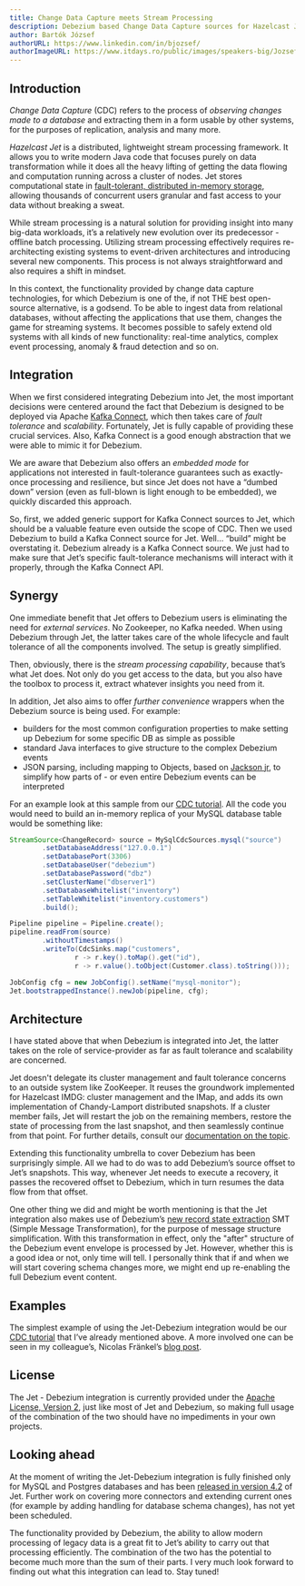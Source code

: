 ```yaml
---
title: Change Data Capture meets Stream Processing
description: Debezium based Change Data Capture sources for Hazelcast Jet
author: Bartók József
authorURL: https://www.linkedin.com/in/bjozsef/
authorImageURL: https://www.itdays.ro/public/images/speakers-big/Jozsef_Bartok.jpg
---
```


## Introduction

*Change Data Capture* (CDC) refers to the process of *observing
changes made to a database* and extracting them in a form usable by
other systems, for the purposes of replication, analysis and many more.

*Hazelcast Jet* is a distributed, lightweight stream processing
framework. It allows you to write modern Java code that focuses purely
on data transformation while it does all the heavy lifting of getting
the data flowing and computation running across a cluster of nodes. Jet
stores computational state in [fault-tolerant, distributed in-memory
storage](https://jet-start.sh/docs/api/data-structures), allowing
thousands of concurrent users granular and fast access to your data
without breaking a sweat.

While stream processing is a natural solution for providing insight into
many big-data workloads, it’s a relatively new evolution over its
predecessor - offline batch processing. Utilizing stream processing
effectively requires re-architecting existing systems to event-driven
architectures and introducing several new components. This process is
not always straightforward and also requires a shift in mindset.

In this context, the functionality provided by change data capture
technologies, for which Debezium is one of the, if not THE best
open-source alternative, is a godsend. To be able to ingest data from
relational databases, without affecting the applications that use them,
changes the game for streaming systems. It becomes possible to safely
extend old systems with all kinds of new functionality: real-time
analytics, complex event processing, anomaly & fraud detection and so
on.

## Integration

When we first considered integrating Debezium into Jet, the most
important decisions were centered around the fact that Debezium is
designed to be deployed via Apache [Kafka
Connect](https://kafka.apache.org/documentation/#connect), which then
takes care of *fault tolerance* and *scalability*. Fortunately, Jet is
fully capable of providing these crucial services. Also, Kafka Connect
is a good enough abstraction that we were able to mimic it for Debezium.

We are aware that Debezium also offers an *embedded mode* for
applications not interested in fault-tolerance guarantees such as
exactly-once processing and resilience, but since Jet does not have a
“dumbed down” version (even as full-blown is light enough to be
embedded), we quickly discarded this approach.

So, first, we added generic support for Kafka Connect sources to Jet,
which should be a valuable feature even outside the scope of CDC. Then
we used Debezium to build a Kafka Connect source for Jet. Well… “build”
might be overstating it. Debezium already is a Kafka Connect source. We
just had to make sure that Jet’s specific fault-tolerance mechanisms
will interact with it properly, through the Kafka Connect API.

## Synergy

One immediate benefit that Jet offers to Debezium users is eliminating
the need for *external services*. No Zookeeper, no Kafka needed. When
using Debezium through Jet, the latter takes care of the whole lifecycle
and fault tolerance of all the components involved. The setup is greatly
simplified.

Then, obviously, there is the *stream processing capability*, because
that’s what Jet does. Not only do you get access to the data, but you
also have the toolbox to process it, extract whatever insights you need
from it.

In addition, Jet also aims to offer *further convenience* wrappers when
the Debezium source is being used. For example:

* builders for the most common configuration properties to make setting
  up Debezium for some specific DB as simple as possible
* standard Java interfaces to give structure to the complex Debezium
  events
* JSON parsing, including mapping to Objects, based on [Jackson
  jr](https://github.com/FasterXML/jackson-jr), to simplify how parts
  of - or even entire Debezium events can be interpreted

For an example look at this sample from our [CDC
tutorial](https://jet-start.sh/docs/tutorials/cdc#6-define-jet-job). All
the code you would need to build an in-memory replica of your MySQL
database table would be something like:

```java
StreamSource<ChangeRecord> source = MySqlCdcSources.mysql("source")
        .setDatabaseAddress("127.0.0.1")
        .setDatabasePort(3306)
        .setDatabaseUser("debezium")
        .setDatabasePassword("dbz")
        .setClusterName("dbserver1")
        .setDatabaseWhitelist("inventory")
        .setTableWhitelist("inventory.customers")
        .build();

Pipeline pipeline = Pipeline.create();
pipeline.readFrom(source)
        .withoutTimestamps()
        .writeTo(CdcSinks.map("customers",
                r -> r.key().toMap().get("id"),
                r -> r.value().toObject(Customer.class).toString()));

JobConfig cfg = new JobConfig().setName("mysql-monitor");
Jet.bootstrappedInstance().newJob(pipeline, cfg);
```

## Architecture

I have stated above that when Debezium is integrated into Jet, the
latter takes on the role of service-provider as far as fault tolerance
and scalability are concerned.

Jet doesn't delegate its cluster management and fault tolerance concerns
to an outside system like ZooKeeper. It reuses the groundwork
implemented for Hazelcast IMDG: cluster management and the IMap, and
adds its own implementation of Chandy-Lamport distributed snapshots. If
a cluster member fails, Jet will restart the job on the remaining
members, restore the state of processing from the last snapshot, and
then seamlessly continue from that point. For further details, consult
our [documentation on the
topic](https://jet-start.sh/docs/next/architecture/fault-tolerance).

Extending this functionality umbrella to cover Debezium has been
surprisingly simple. All we had to do was to add Debezium’s
source offset to Jet’s snapshots. This way, whenever Jet needs to
execute a recovery, it passes the recovered offset to Debezium,
which in turn resumes the data flow from that offset.

One other thing we did and might be worth mentioning is that the Jet
integration also makes use of Debezium’s [new record state
extraction](https://debezium.io/documentation/reference/1.2/configuration/event-flattening.html)
SMT (Simple Message Transformation), for the purpose of message
structure simplification. With this transformation in effect, only the
"after" structure of the Debezium event envelope is processed by Jet.
However, whether this is a good idea or not, only time will tell. I
personally think that if and when we will start covering schema changes
more, we might end up re-enabling the full Debezium event content.

## Examples

The simplest example of using the Jet-Debezium integration would be our
[CDC tutorial](https://jet-start.sh/docs/next/tutorials/cdc) that I’ve
already mentioned above. A more involved one can be seen in my
colleague’s, Nicolas Fränkel’s [blog
post](https://jet-start.sh/blog/2020/07/16/designing-evergreen-cache-cdc).

## License

The Jet - Debezium integration is currently provided under the [Apache
License, Version 2](https://www.apache.org/licenses/LICENSE-2.0.txt),
just like most of Jet and Debezium, so making full usage of the
combination of the two should have no impediments in your own projects.

## Looking ahead

At the moment of writing the Jet-Debezium integration is fully finished
only for MySQL and Postgres databases and has been [released in version
4.2](https://jet-start.sh/blog/2020/07/14/jet-42-is-released) of Jet.
Further work on covering more connectors and extending current
ones (for example by adding handling for database schema changes),
has not yet been scheduled.

The functionality provided by Debezium, the ability to allow modern
processing of legacy data is a great fit to Jet’s ability to carry out
that processing efficiently. The combination of the two has the
potential to become much more than the sum of their parts. I very much
look forward to finding out what this integration can lead to. Stay
tuned!
